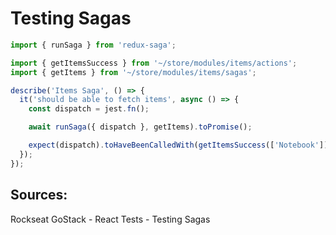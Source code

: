 # Testing Sagas

```javascript
import { runSaga } from 'redux-saga';

import { getItemsSuccess } from '~/store/modules/items/actions';
import { getItems } from '~/store/modules/items/sagas';

describe('Items Saga', () => {
  it('should be able to fetch items', async () => {
    const dispatch = jest.fn();

    await runSaga({ dispatch }, getItems).toPromise();

    expect(dispatch).toHaveBeenCalledWith(getItemsSuccess(['Notebook']));
  });
});
```

## Sources:
Rockseat GoStack - React Tests - Testing Sagas